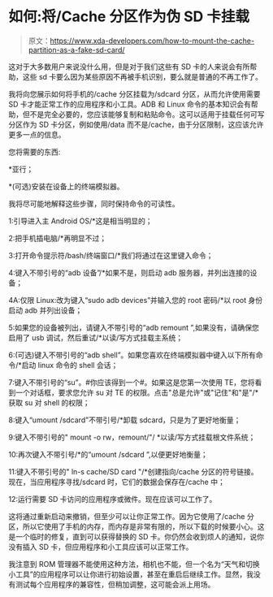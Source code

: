 # 如何:将/Cache 分区作为伪 SD 卡挂载

> 原文：<https://www.xda-developers.com/how-to-mount-the-cache-partition-as-a-fake-sd-card/>

这对于大多数用户来说没什么用，但是对于我们这些有 SD 卡的人来说会有所帮助，这些 sd 卡要么因为某些原因不再被手机识别，要么就是普通的不再工作了。

我将向您展示如何将手机的/cache 分区挂载为/sdcard 分区，从而允许使用需要 SD 卡才能正常工作的应用程序和小工具。ADB 和 Linux 命令的基本知识会有帮助，但不是完全必要的，您应该能够复制和粘贴命令。这可以适用于挂载任何可写分区作为 SD 卡分区，例如使用/data 而不是/cache，由于分区限制，这应该允许更多一点的信息。

您将需要的东西:

*亚行；

*(可选)安装在设备上的终端模拟器。

我将尽可能地解释这些步骤，同时保持命令的可读性。

1:引导进入主 Android OS/*这是相当明显的；

2:把手机插电脑/*再明显不过；

3:打开命令提示符/bash/终端窗口/*我们将通过在这里键入命令；

4:键入不带引号的“adb 设备”/*如果不是，则启动 adb 服务器，并列出连接的设备；

4A:仅限 Linux:改为键入“sudo adb devices”并输入您的 root 密码/*以 root 身份启动 adb 并列出设备；

5:如果您的设备被列出，请键入不带引号的“adb remount ”,如果没有，请确保您启用了 usb 调试，然后重试/*以读/写方式挂载主系统；

6:(可选)键入不带引号的“adb shell”。如果您喜欢在终端模拟器中键入以下所有命令/*启动 linux 命令的 shell 会话；

7:键入不带引号的“su”。#你应该得到一个#。如果这是您第一次使用 TE，您将看到一个对话框，要求您允许 su 对 TE 的权限。点击"总是允许"或"记住"和"是"/*获取 su 对 shell 的权限；

8:键入“umount /sdcard”不带引号/*卸载 sdcard，只是为了更好地衡量；

9:键入不带引号的" mount -o rw，remount/"/ *以读/写方式挂载根文件系统；

10:再次键入不带引号/*的“umount /sdcard ”,以便更好地衡量；

11:键入不带引号的" ln-s cache/SD card "/*创建指向/cache 分区的符号链接。现在，当应用程序寻找/sdcard 时，它们的数据会保存在/cache 中；

12:运行需要 SD 卡访问的应用程序或微件。现在应该可以工作了。

这将通过重新启动来撤销，但至少可以让你正常工作。因为它使用了/cache 分区，所以它使用了手机的内存，而内存是非常有限的，所以下载的时候要小心。这是一个临时的修复，直到可以获得替换的 SD 卡。你仍然会收到烦人的通知，说你没有插入 SD 卡，但应用程序和小工具应该可以正常工作。

我注意到 ROM 管理器不能使用这种方法，相机也不能，但一个名为“天气和切换小工具”的应用程序可以让你进行初始设置，甚至在重启后继续工作。显然，我没有测试每个应用程序的兼容性，但稍加调整，这可能会派上用场。